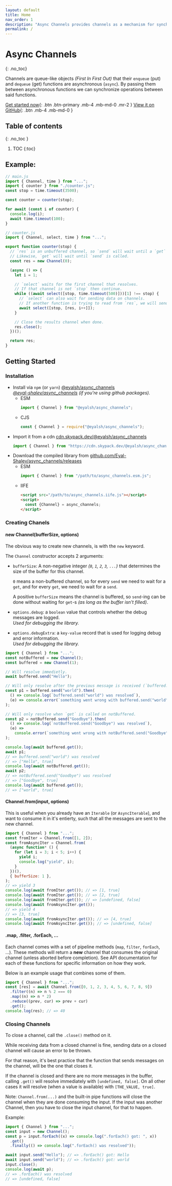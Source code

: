 ```yaml
---
layout: default
title: Home
nav_order: 1
description: "Async Channels provides channels as a mechanism for synchronizing asynchronous functions."
permalink: /
---
```


# Async Channels
{: .no_toc}

Channels are queue-like objects _(First In First Out)_ that their `enqueue`
(put) and `dequeue` (get) functions are asynchronous (`async`). By passing them
between asynchronous functions we can synchronize operations between said
functions.

[Get started now](#getting-started){: .btn .btn-primary .mb-4 .mb-md-0 .mr-2 }
[View it on GitHub](https://github.com/Eyal-Shalev/async_channels){: .btn .mb-4
.mb-md-0 }

## Table of contents
{: .no_toc }

1. TOC
{:toc}

## Example:

```js
// main.js
import { Channel, time } from "...";
import { counter } from "./counter.js";
const stop = time.timeout(3500);

const counter = counter(stop);

for await (const i of counter) {
  console.log(i);
  await time.timeout(100);
}

// counter.js
import { Channel, select, time } from "...";

export function counter(stop) {
  // `res` is an unbuffered channel, so `send` will wait until a `get` is called on `res`.
  // Likewise, `get` will wait until `send` is called.
  const res = new Channel(0);

  (async () => {
    let i = 1;

    // `select` waits for the first channel that resolves.
    // If that channel is not `stop` then continue.
    while ((await select([stop, time.timeout(500)]))[1] !== stop) {
      // `select` can also wait for sending data on channels.
      // If another function is trying to read from `res`, we will send `i++` to it.
      await select([stop, [res, i++]]);
    }

    // Close the results channel when done.
    res.close();
  })();

  return res;
}
```

## Getting Started

### Installation

- Install via `npm` (or `yarn`)
  [@eyalsh/async_channels](https://npmjs.com/package/@eyalsh/async_channels)\
  _[@eyal-shalev/async_channels](https://github.com/Eyal-Shalev/async_channels/packages/983326)
  (if you're using github packages)._
  - ESM
    ```js
    import { Channel } from "@eyalsh/async_channels";
    ```
  - CJS
    ```js
    const { Channel } = require("@eyalsh/async_channels");
    ```
- Import it from a cdn
  [cdn.skypack.dev/@eyalsh/async_channels](https://cdn.skypack.dev/@eyalsh/async_channels)
  ```js
  import { Channel } from "https://cdn.skypack.dev/@eyalsh/async_channels";
  ```
- Download the compiled library from
  [github.com/Eyal-Shalev/async_channels/releases](https://github.com/Eyal-Shalev/async_channels/releases)
  - ESM
    ```js
    import { Channel } from "/path/to/async_channels.esm.js";
    ```
  - IIFE
    ```html
    <script src="/path/to/async_channels.iife.js"></script>
    <script>
      const {Channel} = async_channels;
    </script>
    ```

### Creating Chanels

#### new Channel(bufferSize, options)

The obvious way to create new channels, is with the `new` keyword.

The `Channel` constructor accepts 2 arguments:

- `bufferSize`: A non-negative integer _(`0`, `1`, `2`, `3`, `...`)_ that
  determines the size of the buffer for this channel.

  `0` means a non-buffered channel, so for every `send` we need to wait for a
  `get`, and for every `get`, we need to wait for a `send`.

  A positive `bufferSize` means the channel is buffered, so `send`-ing can be
  done without waiting for `get`-s _(as long as the buffer isn't filled)_.

- `options.debug`: a `boolean` value that controls whether the debug messages
  are logged.\
  _Used for debugging the library._

- `options.debugExtra`: a `key-value` record that is used for logging debug and
  error information.\
  _Used for debugging the library._

```js
import { Channel } from "...";
const notBuffered = new Channel();
const buffered = new Channel(1);

// Will resolve immedietly.
await buffered.send("Hello");

// Will only resolve after the previous message is received (`buffered.get()`).
const p1 = buffered.send("world").then(
  () => console.log(`buffered.send("world") was resolved`),
  (e) => console.error(`something went wrong with buffered.send("world")`, e),
);

// Will only resolve when `get` is called on notBuffered.
const p2 = notBuffered.send("Goodbye").then(
  () => console.log(`notBuffered.send("Goodbye") was resolved`),
  (e) =>
    console.error(`something went wrong with notBuffered.send("Goodbye")`, e),
);

console.log(await buffered.get());
await p1;
// => buffered.send("world") was resolved
// => ["Hello", true]
console.log(await notBuffered.get());
await p2;
// => notBuffered.send("Goodbye") was resolved
// => ["Goodbye", true]
console.log(await buffered.get());
// => ["world", true]
```

#### Channel.from(input, options)

This is useful when you already have an `Iterable` (or `AsyncIterable`), and
want to consume it in it's entierty, such that all the messages are sent to the
new channel.

```js
import { Channel } from "...";
const fromIter = Channel.from([1, 2]);
const fromAsyncIter = Channel.from(
  (async function* () {
    for (let i = 3; i < 5; i++) {
      yield i;
      console.log("yield", i);
    }
  })(),
  { bufferSize: 1 },
);
// => yield 3
console.log(await fromIter.get()); // => [1, true]
console.log(await fromIter.get()); // => [2, true]
console.log(await fromIter.get()); // => [undefined, false]
console.log(await fromAsyncIter.get());
// => yield 4
// => [3, true]
console.log(await fromAsyncIter.get()); // => [4, true]
console.log(await fromAsyncIter.get()); // => [undefined, false]
```

#### .map, .filter, .forEach, ...

Each channel comes with a set of pipeline methods (`map`, `filter`, `forEach`,
...). These methods will return a **new** channel that consumes the original
channel (unless aborted before completion). See API documentation for each of
these functions for specific information on how they work.

Below is an example usage that combines some of them.

```js
import { Channel } from "...";
const [res] = await Channel.from([0, 1, 2, 3, 4, 5, 6, 7, 8, 9])
  .filter((n) => n % 2 === 0)
  .map((n) => n * 2)
  .reduce((prev, cur) => prev + cur)
  .get();
console.log(res); // => 40
```

### Closing Channels

To close a channel, call the `.close()` method on it.

While receiving data from a closed channel is fine, sending data on a closed
channel will cause an error to be thrown.

For that reason, it's best practice that the function that sends messages on the
channel, will be the one that closes it.

If the channel is closed and there are no more messages in the buffer, calling
`.get()` will resolve immediately with `[undefined, false]`. On all other cases
it will resolve (when a value is available) with `[THE_VALUE, true]`.

Note: `Channel.from(...)` and the built-in pipe functions will close the channel
when they are done consuming the input. If the input was another Channel, then
you have to close the input channel, for that to happen.

Example:

```js
import { Channel } from "...";
const input = new Channel();
const p = input.forEach((x) => console.log(".forEach() got: ", x))
  .get()
  .finally(() => console.log(".forEach() was resolved"));

await input.send("Hello"); // => .forEach() got: Hello
await input.send("world"); // => .forEach() got: world
input.close();
console.log(await p);
// => .forEach() was resolved
// => [undefined, false]
```
